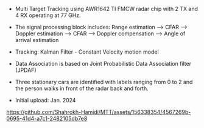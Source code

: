 - Multi Target Tracking using AWR1642 TI FMCW radar chip with 2 TX and 4 RX operating at 77 GHz. 
- The signal processing block includes:   Range estimation --> CFAR --> Doppler estimation --> CFAR --> Doppler compensation --> Angle of arrival estimation 
- Tracking: Kalman Filter - Constant Velocity motion model
- Data Association is based on Joint Probabilistic Data Association filter (JPDAF)

- Three stationary cars are identified with labels ranging from 0 to 2 and the person walks in front of the radar back and forth.
  
- Initial upload: Jan. 2024





https://github.com/Shahrokh-Hamidi/MTT/assets/156338354/4567269b-0695-41d4-a7c1-2482105db7e8

